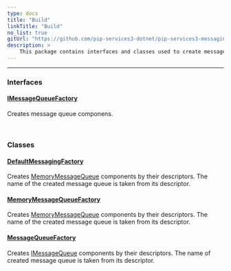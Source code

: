 ```yaml
---
type: docs
title: "Build"
linkTitle: "Build"
no_list: true
gitUrl: "https://github.com/pip-services3-dotnet/pip-services3-messaging-dotnet"
description: >
    This package contains interfaces and classes used to create message components.
---
```

---
<div class="module-body"> 

### Interfaces

#### [IMessageQueueFactory](imemory_message_queue_factory)
Creates message queue componens.

<br>

### Classes

#### [DefaultMessagingFactory](default_messaging_factory)
Creates [MemoryMessageQueue](../queues/memory_message_queue)  components by their descriptors.
The name of the created message queue is taken from its descriptor.

#### [MemoryMessageQueueFactory](memory_message_queue_factory)
Creates [MemoryMessageQueue](../queues/memory_message_queue) components by their descriptors.
The name of the created message queue is taken from its descriptor. 

#### [MessageQueueFactory](message_queue_factory)
Creates [IMessageQueue](../queues/imessage_queue) components by their descriptors.
The name of created message queue is taken from its descriptor.

</div>

